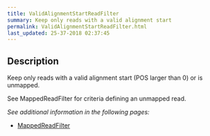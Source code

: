 ```yaml
---
title: ValidAlignmentStartReadFilter
summary: Keep only reads with a valid alignment start
permalink: ValidAlignmentStartReadFilter.html
last_updated: 25-37-2018 02:37:45
---
```


## Description

Keep only reads with a valid alignment start (POS larger than 0) or is unmapped.

 <p>See MappedReadFilter for criteria defining an unmapped read.</p>

<i>See additional information in the following pages:</i>

- [MappedReadFilter](MappedReadFilter.html)

